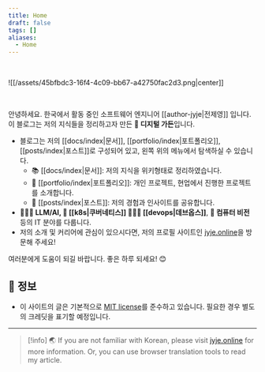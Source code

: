 ```yaml
---
title: Home
draft: false
tags: []
aliases:
  - Home
---
```


<br>

![[/assets/45bfbdc3-16f4-4c09-bb67-a42750fac2d3.png|center]]

<br>

안녕하세요. 한국에서 활동 중인 소프트웨어 엔지니어 [[author-jyje|전제영]] 입니다. 이 블로그는 저의 지식들을 정리하고자 만든 **🌿 디지털 가든**입니다.

- 블로그는 저의 [[docs/index|문서]], [[portfolio/index|포트폴리오]], [[posts/index|포스트]]로 구성되어 있고, 왼쪽 위의 메뉴에서 탐색하실 수 있습니다.
  - 📚 [[docs/index|문서]]: 저의 지식을 위키형태로 정리하였습니다.
  - 💼 [[portfolio/index|포트폴리오]]: 개인 프로젝트, 현업에서 진행한 프로젝트를 소개합니다.
  - 📝 [[posts/index|포스트]]: 저의 경험과 인사이트를 공유합니다.
- **👨🏼‍🔬 LLM/AI, 🐳 [[k8s|쿠버네티스]] 🧑🏼‍💻 [[devops|데브옵스]]**, **🥽 컴퓨터 비전** 등의 IT 분야를 다룹니다.
- 저의 소개 및 커리어에 관심이 있으시다면, 저의 프로필 사이트인 [jyje.online](https://jyje.online)을 방문해 주세요!

여러분에게 도움이 되길 바랍니다. 좋은 하루 되세요! 😊

## 📑 정보
- 이 사이트의 글은 기본적으로 [MIT license](https://github.com/jyje/blog/blob/main/LICENSE.txt)를 준수하고 있습니다. 필요한 경우 별도의 크레딧을 표기할 예정입니다.

---
> [!info]
> 🌏 If you are not familiar with Korean, please visit [jyje.online](https://jyje.online) for more information. Or, you can use browser translation tools to read my article.
